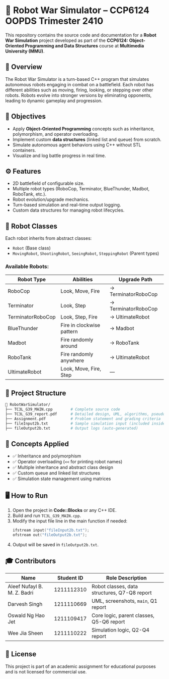# 🤖 Robot War Simulator – CCP6124 OOPDS Trimester 2410

This repository contains the source code and documentation for a **Robot War Simulation** project developed as part of the **CCP6124: Object-Oriented Programming and Data Structures** course at **Multimedia University (MMU)**.

## 📘 Overview

The Robot War Simulator is a turn-based C++ program that simulates autonomous robots engaging in combat on a battlefield. Each robot has different abilities such as moving, firing, looking, or stepping over other robots. Robots evolve into stronger versions by eliminating opponents, leading to dynamic gameplay and progression.

## 🎯 Objectives

- Apply **Object-Oriented Programming** concepts such as inheritance, polymorphism, and operator overloading.
- Implement custom **data structures** (linked list and queue) from scratch.
- Simulate autonomous agent behaviors using C++ without STL containers.
- Visualize and log battle progress in real time.

## ⚙️ Features

- 2D battlefield of configurable size.
- Multiple robot types (RoboCop, Terminator, BlueThunder, Madbot, RoboTank, etc.).
- Robot evolution/upgrade mechanics.
- Turn-based simulation and real-time output logging.
- Custom data structures for managing robot lifecycles.

## 👾 Robot Classes

Each robot inherits from abstract classes:
- `Robot` (Base class)
- `MovingRobot`, `ShootingRobot`, `SeeingRobot`, `SteppingRobot` (Parent types)

### Available Robots:
| Robot Type        | Abilities                   | Upgrade Path              |
|-------------------|-----------------------------|---------------------------|
| RoboCop           | Look, Move, Fire            | → TerminatorRoboCop       |
| Terminator        | Look, Step                  | → TerminatorRoboCop       |
| TerminatorRoboCop | Look, Step, Fire            | → UltimateRobot           |
| BlueThunder       | Fire in clockwise pattern   | → Madbot                  |
| Madbot            | Fire randomly around        | → RoboTank                |
| RoboTank          | Fire randomly anywhere      | → UltimateRobot           |
| UltimateRobot     | Look, Move, Fire, Step      | —                         |

## 📂 Project Structure

```bash
📁 RobotWarSimulator/
├── TC3L_G39_MAIN.cpp        # Complete source code
├── TC3L_G39_report.pdf      # Detailed design, UML, algorithms, pseudocode, screenshots
├── Assignment.pdf           # Problem statement and grading criteria
├── fileInput2b.txt          # Sample simulation input (included inside main.cpp)
├── fileOutput2b.txt         # Output logs (auto-generated)
```

## 🧠 Concepts Applied

- ✅ Inheritance and polymorphism
- ✅ Operator overloading (`<<` for printing robot names)
- ✅ Multiple inheritance and abstract class design
- ✅ Custom queue and linked list structures
- ✅ Simulation state management using matrices

## 🖥️ How to Run

1. Open the project in **Code::Blocks** or any C++ IDE.
2. Build and run `TC3L_G39_MAIN.cpp`.
3. Modify the input file line in the main function if needed:
   ```cpp
   ifstream input("fileInput2b.txt");
   ofstream out("fileOutput2b.txt");
   ```
4. Output will be saved in `fileOutput2b.txt`.

## 🎓 Contributors

| Name                          | Student ID     | Role Description |
|-------------------------------|----------------|------------------|
| Aleef Nufayl B. M. Z. Badri   | 1211112310     | Robot classes, data structures, Q7-Q8 report |
| Darvesh Singh                 | 1211110669     | UML, screenshots, `main`, Q1 report         |
| Oswald Ng Hao Jet             | 1211109417     | Core logic, parent classes, Q5-Q6 report    |
| Wee Jia Sheen                 | 1211110222     | Simulation logic, Q2-Q4 report              |

## 📜 License

This project is part of an academic assignment for educational purposes and is not licensed for commercial use.
